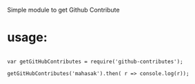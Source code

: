 Simple module to get Github Contribute

# usage:
```

var getGitHubContributes = require('github-contributes');

getGitHubContributes('mahasak').then( r => console.log(r));

```